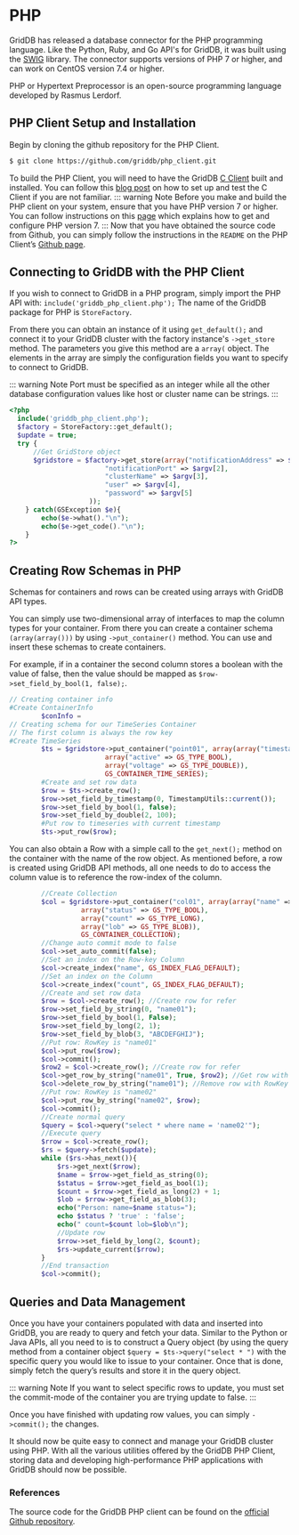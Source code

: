 # PHP

GridDB has released a database connector for the PHP programming language. Like the Python, Ruby, and Go API's for GridDB, it was built using the [SWIG](http://www.swig.org/) library. The connector supports versions of PHP 7 or higher, and can work on CentOS version 7.4 or higher.

PHP or Hypertext Preprocessor is an open-source programming language developed by Rasmus Lerdorf.

## PHP Client Setup and Installation
Begin by cloning the github repository for the PHP Client.
``` bash
$ git clone https://github.com/griddb/php_client.git
```
To build the PHP Client, you will need to have the GridDB [C Client](https://github.com/griddb/c_client) built and installed. You can follow this [blog post](https://griddb.net/en/blog/using-griddbs-cpythonruby-apis/#c-intro) on how to set up and test the C Client if you are not familiar.
::: warning Note
Before you make and build the PHP client on your system, ensure that you have PHP version 7 or higher. You can follow instructions on this [page](https://linuxize.com/post/install-php-7-on-centos-7/) which explains how to get and configure PHP version 7.
:::
Now that you have obtained the source code from Github, you can simply follow the instructions in the `README` on the PHP Client’s [Github page](https://github.com/griddb/php_client).

## Connecting to GridDB with the PHP Client
If you wish to connect to GridDB in a PHP program, simply import the PHP API with: `include('griddb_php_client.php');` The name of the GridDB package for PHP is `StoreFactory`.

From there you can obtain an instance of it using `get_default();` and connect it to your GridDB cluster with the factory instance's `->get_store` method. The parameters you give this method are a `array(` object. The elements in the array are simply the configuration fields you want to specify to connect to GridDB.

::: warning Note
Port must be specified as an integer while all the other database configuration values like host or cluster name can be strings.
:::

``` php
<?php
  include('griddb_php_client.php');
  $factory = StoreFactory::get_default();
  $update = true;
  try {
      //Get GridStore object
      $gridstore = $factory->get_store(array("notificationAddress" => $argv[1],
                        "notificationPort" => $argv[2],
                        "clusterName" => $argv[3],
                        "user" => $argv[4],
                        "password" => $argv[5]
                    ));
    } catch(GSException $e){
        echo($e->what()."\n");
        echo($e->get_code()."\n");
    }
?>
```
## Creating Row Schemas in PHP
Schemas for containers and rows can be created using arrays with GridDB API types.

You can simply use two-dimensional array of interfaces to map the column types for your container. From there you can create a container schema `(array(array()))` by using `->put_container()` method. You can use and insert these schemas to create containers.

For example, if in a container the second column stores a boolean with the value of false, then the value should be mapped as `$row->set_field_by_bool(1, false);`.

``` php
// Creating container info
#Create ContainerInfo
        $conInfo =
// Creating schema for our TimeSeries Container
// The first column is always the row key
#Create TimeSeries
        $ts = $gridstore->put_container("point01", array(array("timestamp" => GS_TYPE_TIMESTAMP),
                        array("active" => GS_TYPE_BOOL),
                        array("voltage" => GS_TYPE_DOUBLE)),
                        GS_CONTAINER_TIME_SERIES);
        #Create and set row data
        $row = $ts->create_row();
        $row->set_field_by_timestamp(0, TimestampUtils::current());
        $row->set_field_by_bool(1, false);
        $row->set_field_by_double(2, 100);
        #Put row to timeseries with current timestamp
        $ts->put_row($row);
```
You can also obtain a Row with a simple call to the `get_next();` method on the container with the name of the row object. As mentioned before, a row is created using GridDB  API methods, all one needs to do to access the column value is to reference the row-index of the column.

``` php
        //Create Collection
        $col = $gridstore->put_container("col01", array(array("name" => GS_TYPE_STRING),
                  array("status" => GS_TYPE_BOOL),
                  array("count" => GS_TYPE_LONG),
                  array("lob" => GS_TYPE_BLOB)),
                  GS_CONTAINER_COLLECTION);
        //Change auto commit mode to false
        $col->set_auto_commit(false);
        //Set an index on the Row-key Column
        $col->create_index("name", GS_INDEX_FLAG_DEFAULT);
        //Set an index on the Column
        $col->create_index("count", GS_INDEX_FLAG_DEFAULT);
        //Create and set row data
        $row = $col->create_row(); //Create row for refer
        $row->set_field_by_string(0, "name01");
        $row->set_field_by_bool(1, False);
        $row->set_field_by_long(2, 1);
        $row->set_field_by_blob(3, "ABCDEFGHIJ");
        //Put row: RowKey is "name01"
        $col->put_row($row);
        $col->commit();
        $row2 = $col->create_row(); //Create row for refer
        $col->get_row_by_string("name01", True, $row2); //Get row with RowKey "name01"
        $col->delete_row_by_string("name01"); //Remove row with RowKey "name01"
        //Put row: RowKey is "name02"
        $col->put_row_by_string("name02", $row);
        $col->commit();
        //Create normal query
        $query = $col->query("select * where name = 'name02'");
        //Execute query
        $rrow = $col->create_row();
        $rs = $query->fetch($update);
        while ($rs->has_next()){
            $rs->get_next($rrow);
            $name = $rrow->get_field_as_string(0);
            $status = $rrow->get_field_as_bool(1);
            $count = $rrow->get_field_as_long(2) + 1;
            $lob = $rrow->get_field_as_blob(3);
            echo("Person: name=$name status=");
            echo $status ? 'true' : 'false';
            echo(" count=$count lob=$lob\n");
            //Update row
            $rrow->set_field_by_long(2, $count);
            $rs->update_current($rrow);
        }
        //End transaction
        $col->commit();
```
## Queries and Data Management
Once you have your containers populated with data and inserted into GridDB, you are ready to query and fetch your data. Similar to the Python or Java APIs, all you need to is to construct a Query object (by using the query method from a container object `$query = $ts->query("select * ")` with the specific query you would like to issue to your container. Once that is done, simply fetch the query’s results and store it in the query object.

::: warning Note
If you want to select specific rows to update, you must set the commit-mode of the container you are trying update to false.
:::

Once you have finished with updating row values, you can simply `->commit();` the changes.

It should now be quite easy to connect and manage your GridDB cluster using PHP. With all the various utilities offered by the GridDB PHP Client, storing data and developing high-performance PHP applications with GridDB should now be possible.

### References
The source code for the GridDB PHP client can be found on the [official Github repository](https://github.com/griddb/php_client).